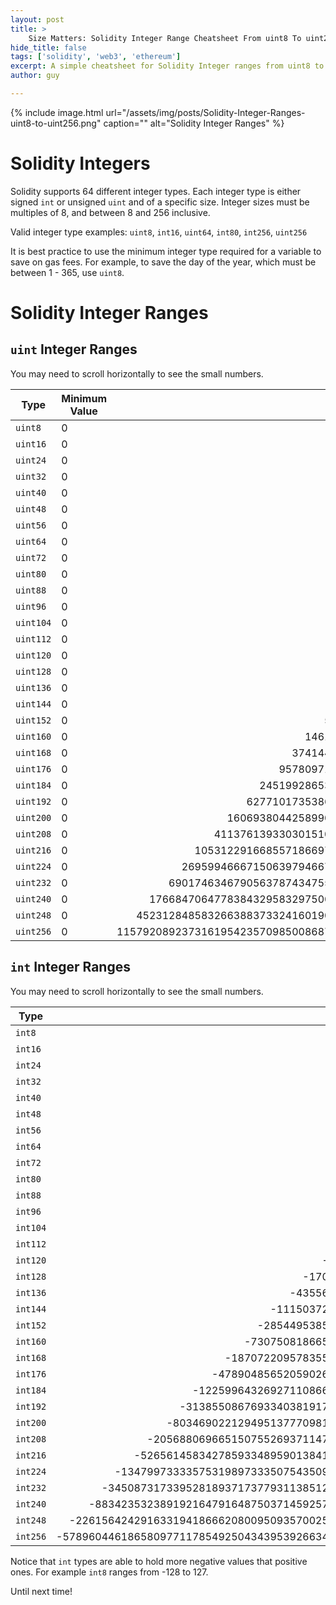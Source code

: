 ```yaml
---
layout: post
title: >
    Size Matters: Solidity Integer Range Cheatsheet From uint8 To uint256
hide_title: false
tags: ['solidity', 'web3', 'ethereum']
excerpt: A simple cheatsheet for Solidity Integer ranges from uint8 to uint256. In this case, size does matter.
author: guy

---
```


{% include image.html url="/assets/img/posts/Solidity-Integer-Ranges-uint8-to-uint256.png" caption="" alt="Solidity Integer Ranges" %}

# Solidity Integers

Solidity supports 64 different integer types. Each integer type is either signed `int` or unsigned `uint` and of a specific size. Integer sizes must be multiples of 8, and between 8 and 256 inclusive.

Valid integer type examples: `uint8`, `int16`, `uint64`, `int80`, `int256`, `uint256`

It is best practice to use the minimum integer type required for a variable to save on gas fees. For example, to save the day of the year, which must be between 1 - 365, use `uint8`.

# Solidity Integer Ranges

## `uint` Integer Ranges

You may need to scroll horizontally to see the small numbers.

|Type |Minimum Value|Maximum Value|
|---|---| ---: |
|`uint8`|0|255|
|`uint16`|0|65535|
|`uint24`|0|16777215|
|`uint32`|0|4294967295|
|`uint40`|0|1099511627775|
|`uint48`|0|281474976710655|
|`uint56`|0|72057594037927935|
|`uint64`|0|18446744073709551615|
|`uint72`|0|4722366482869645213695|
|`uint80`|0|1208925819614629174706175|
|`uint88`|0|309485009821345068724781055|
|`uint96`|0|79228162514264337593543950335|
|`uint104`|0|20282409603651670423947251286015|
|`uint112`|0|5192296858534827628530496329220095|
|`uint120`|0|1329227995784915872903807060280344575|
|`uint128`|0|340282366920938463463374607431768211455|
|`uint136`|0|87112285931760246646623899502532662132735|
|`uint144`|0|22300745198530623141535718272648361505980415|
|`uint152`|0|5708990770823839524233143877797980545530986495|
|`uint160`|0|1461501637330902918203684832716283019655932542975|
|`uint168`|0|374144419156711147060143317175368453031918731001855|
|`uint176`|0|95780971304118053647396689196894323976171195136475135|
|`uint184`|0|24519928653854221733733552434404946937899825954937634815|
|`uint192`|0|6277101735386680763835789423207666416102355444464034512895|
|`uint200`|0|1606938044258990275541962092341162602522202993782792835301375|
|`uint208`|0|411376139330301510538742295639337626245683966408394965837152255|
|`uint216`|0|105312291668557186697918027683670432318895095400549111254310977535|
|`uint224`|0|26959946667150639794667015087019630673637144422540572481103610249215|
|`uint232`|0|6901746346790563787434755862277025452451108972170386555162524223799295|
|`uint240`|0|1766847064778384329583297500742918515827483896875618958121606201292619775|
|`uint248`|0|452312848583266388373324160190187140051835877600158453279131187530910662655|
|`uint256`|0|115792089237316195423570985008687907853269984665640564039457584007913129639935|

## `int` Integer Ranges

You may need to scroll horizontally to see the small numbers.

|Type |Minimum Value|Maximum Value|
|---| ---: | ---: |
|`int8`|-128|127|
|`int16`|-32768|32767|
|`int24`|-8388608|8388607|
|`int32`|-2147483648|2147483647|
|`int40`|-549755813888|549755813887|
|`int48`|-140737488355328|140737488355327|
|`int56`|-36028797018963968|36028797018963967|
|`int64`|-9223372036854775808|9223372036854775807|
|`int72`|-2361183241434822606848|2361183241434822606847|
|`int80`|-604462909807314587353088|604462909807314587353087|
|`int88`|-154742504910672534362390528|154742504910672534362390527|
|`int96`|-39614081257132168796771975168|39614081257132168796771975167|
|`int104`|-10141204801825835211973625643008|10141204801825835211973625643007|
|`int112`|-2596148429267413814265248164610048|2596148429267413814265248164610047|
|`int120`|-664613997892457936451903530140172288|664613997892457936451903530140172287|
|`int128`|-170141183460469231731687303715884105728|170141183460469231731687303715884105727|
|`int136`|-43556142965880123323311949751266331066368|43556142965880123323311949751266331066367|
|`int144`|-11150372599265311570767859136324180752990208|11150372599265311570767859136324180752990207|
|`int152`|-2854495385411919762116571938898990272765493248|2854495385411919762116571938898990272765493247|
|`int160`|-730750818665451459101842416358141509827966271488|730750818665451459101842416358141509827966271487|
|`int168`|-187072209578355573530071658587684226515959365500928|187072209578355573530071658587684226515959365500927|
|`int176`|-47890485652059026823698344598447161988085597568237568|47890485652059026823698344598447161988085597568237567|
|`int184`|-12259964326927110866866776217202473468949912977468817408|12259964326927110866866776217202473468949912977468817407|
|`int192`|-3138550867693340381917894711603833208051177722232017256448|3138550867693340381917894711603833208051177722232017256447|
|`int200`|-803469022129495137770981046170581301261101496891396417650688|803469022129495137770981046170581301261101496891396417650687|
|`int208`|-205688069665150755269371147819668813122841983204197482918576128|205688069665150755269371147819668813122841983204197482918576127|
|`int216`|-52656145834278593348959013841835216159447547700274555627155488768|52656145834278593348959013841835216159447547700274555627155488767|
|`int224`|-13479973333575319897333507543509815336818572211270286240551805124608|13479973333575319897333507543509815336818572211270286240551805124607|
|`int232`|-3450873173395281893717377931138512726225554486085193277581262111899648|3450873173395281893717377931138512726225554486085193277581262111899647|
|`int240`|-883423532389192164791648750371459257913741948437809479060803100646309888|883423532389192164791648750371459257913741948437809479060803100646309887|
|`int248`|-226156424291633194186662080095093570025917938800079226639565593765455331328|226156424291633194186662080095093570025917938800079226639565593765455331327|
|`int256`|-57896044618658097711785492504343953926634992332820282019728792003956564819968|57896044618658097711785492504343953926634992332820282019728792003956564819967|

Notice that `int` types are able to hold more negative values that positive ones. For example `int8` ranges from -128 to 127.

Until next time!
